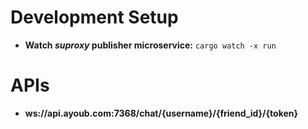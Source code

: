 



# Development Setup

* **Watch _suproxy_ publisher microservice:** ```cargo watch -x run```

# APIs

* **ws://api.ayoub.com:7368/chat/{username}/{friend_id}/{token}**